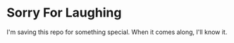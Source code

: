 # Sorry For Laughing
I'm saving this repo for something special. When it comes along, I'll know it.
